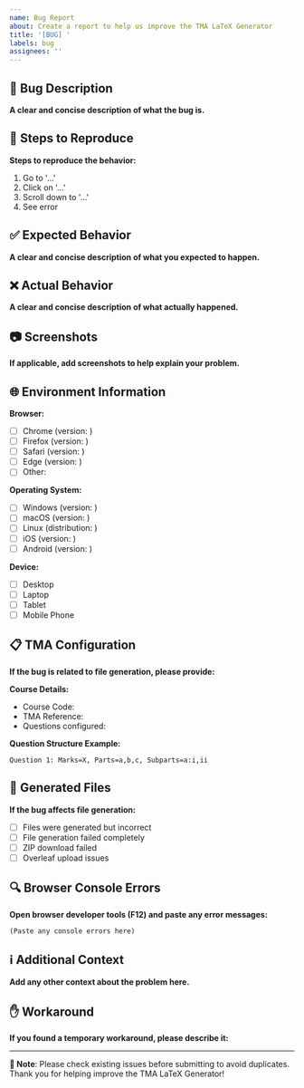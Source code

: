 ```yaml
---
name: Bug Report
about: Create a report to help us improve the TMA LaTeX Generator
title: '[BUG] '
labels: bug
assignees: ''
---
```


## 🐛 Bug Description

**A clear and concise description of what the bug is.**

## 🔄 Steps to Reproduce

**Steps to reproduce the behavior:**
1. Go to '...'
2. Click on '...'
3. Scroll down to '...'
4. See error

## ✅ Expected Behavior

**A clear and concise description of what you expected to happen.**

## ❌ Actual Behavior

**A clear and concise description of what actually happened.**

## 📷 Screenshots

**If applicable, add screenshots to help explain your problem.**

## 🌐 Environment Information

**Browser:** 
- [ ] Chrome (version: )
- [ ] Firefox (version: )
- [ ] Safari (version: )
- [ ] Edge (version: )
- [ ] Other: 

**Operating System:**
- [ ] Windows (version: )
- [ ] macOS (version: )
- [ ] Linux (distribution: )
- [ ] iOS (version: )
- [ ] Android (version: )

**Device:**
- [ ] Desktop
- [ ] Laptop  
- [ ] Tablet
- [ ] Mobile Phone

## 📋 TMA Configuration

**If the bug is related to file generation, please provide:**

**Course Details:**
- Course Code: 
- TMA Reference: 
- Questions configured: 

**Question Structure Example:**
```
Question 1: Marks=X, Parts=a,b,c, Subparts=a:i,ii
```

## 📄 Generated Files

**If the bug affects file generation:**
- [ ] Files were generated but incorrect
- [ ] File generation failed completely
- [ ] ZIP download failed
- [ ] Overleaf upload issues

## 🔍 Browser Console Errors

**Open browser developer tools (F12) and paste any error messages:**

```
(Paste any console errors here)
```

## ℹ️ Additional Context

**Add any other context about the problem here.**

## ✋ Workaround

**If you found a temporary workaround, please describe it:**

---

**📝 Note**: Please check existing issues before submitting to avoid duplicates. Thank you for helping improve the TMA LaTeX Generator!